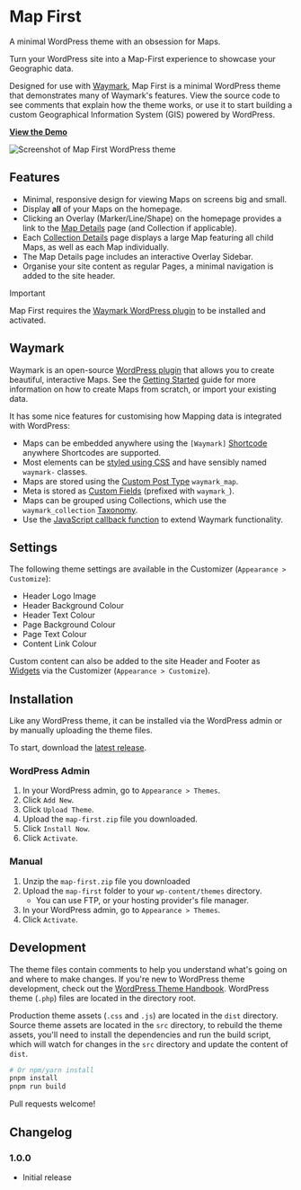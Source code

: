# Map First

A minimal WordPress theme with an obsession for Maps.

Turn your WordPress site into a Map-First experience to showcase your Geographic data.

Designed for use with [Waymark](https://github.com/OpenGIS/Waymark), Map First is a minimal WordPress theme that demonstrates many of Waymark's features. View the source code to see comments that explain how the theme works, or use it to start building a custom Geographical Information System (GIS) powered by WordPress.

**[View the Demo](https://www.ogis.app/yosemite/)**

![Screenshot of Map First WordPress theme](https://www.ogis.app/yosemite/wp-content/themes/map-first/screenshot.png)

## Features

-  Minimal, responsive design for viewing Maps on screens big and small.
-  Display **all** of your Maps on the homepage.
-  Clicking an Overlay (Marker/Line/Shape) on the homepage provides a link to the [Map Details](https://www.ogis.app/yosemite/map/half-dome/) page (and Collection if applicable).
-  Each [Collection Details](https://www.ogis.app/yosemite/collection/hikes/) page displays a large Map featuring all child Maps, as well as each Map individually.
-  The Map Details page includes an interactive Overlay Sidebar.
-  Organise your site content as regular Pages, a minimal navigation is added to the site header.

> [!IMPORTANT]
> Map First requires the [Waymark WordPress plugin](https://github.com/OpenGIS/Waymark) to be installed and activated.

## Waymark

Waymark is an open-source [WordPress plugin](https://wordpress.org/plugins/waymark/) that allows you to create beautiful, interactive Maps. See the [Getting Started](https://www.waymark.dev/docs/getting-started/) guide for more information on how to create Maps from scratch, or import your existing data.

It has some nice features for customising how Mapping data is integrated with WordPress:

-  Maps can be embedded anywhere using the `[Waymark]` [Shortcode](https://www.waymark.dev/docs/shortcodes/) anywhere Shortcodes are supported.
-  Most elements can be [styled using CSS](https://www.waymark.dev/docs/styling-with-css-selectors/) and have sensibly named `waymark-` classes.
-  Maps are stored using the [Custom Post Type](https://developer.wordpress.org/plugins/post-types/registering-custom-post-types/) `waymark_map`.
-  Meta is stored as [Custom Fields](https://developer.wordpress.org/plugins/metadata/managing-post-metadata/) (prefixed with `waymark_`).
-  Maps can be grouped using Collections, which use the `waymark_collection` [Taxonomy](https://developer.wordpress.org/plugins/taxonomies/working-with-custom-taxonomies/).
-  Use the [JavaScript callback function](https://www.waymark.dev/docs/callback-function/) to extend Waymark functionality.

## Settings

The following theme settings are available in the Customizer (`Appearance > Customize`):

-  Header Logo Image
-  Header Background Colour
-  Header Text Colour
-  Page Background Colour
-  Page Text Colour
-  Content Link Colour

Custom content can also be added to the site Header and Footer as [Widgets](https://wordpress.org/support/article/wordpress-widgets/) via the Customizer (`Appearance > Customize`).

## Installation

Like any WordPress theme, it can be installed via the WordPress admin or by manually uploading the theme files.

To start, download the [latest release](https://codeload.github.com/morehawes/map-first/zip/refs/heads/master).

### WordPress Admin

1. In your WordPress admin, go to `Appearance > Themes`.
2. Click `Add New`.
3. Click `Upload Theme`.
4. Upload the `map-first.zip` file you downloaded.
5. Click `Install Now`.
6. Click `Activate`.

### Manual

1. Unzip the `map-first.zip` file you downloaded
2. Upload the `map-first` folder to your `wp-content/themes` directory.
   -  You can use FTP, or your hosting provider's file manager.
3. In your WordPress admin, go to `Appearance > Themes`.
4. Click `Activate`.

## Development

The theme files contain comments to help you understand what's going on and where to make changes. If you're new to WordPress theme development, check out the [WordPress Theme Handbook](https://developer.wordpress.org/themes/).
WordPress theme (`.php`) files are located in the directory root.

Production theme assets (`.css` and `.js`) are located in the `dist` directory. Source theme assets are located in the `src` directory, to rebuild the theme assets, you'll need to install the dependencies and run the build script, which will watch for changes in the `src` directory and update the content of `dist`.

```sh
# Or npm/yarn install
pnpm install
pnpm run build
```

Pull requests welcome!

## Changelog

### 1.0.0

-  Initial release
